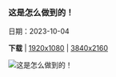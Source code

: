 ### 这是怎么做到的！

日期：2023-10-04

**下载**  |  [1920x1080](https://cn.bing.com/th?id=OHR.GentooJump_ZH-CN9625511393_1920x1080.jpg)  |  [3840x2160](https://cn.bing.com/th?id=OHR.GentooJump_ZH-CN9625511393_UHD.jpg)

![这是怎么做到的！](https://cn.bing.com/th?id=OHR.GentooJump_ZH-CN9625511393_1920x1080.jpg "巴布亚企鹅，南极洲 (© Art Wolfe/Getty Images)")


